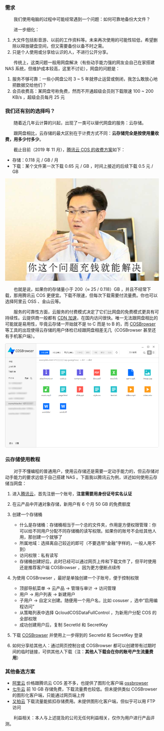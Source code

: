 ### 需求

　　我们使用电脑的过程中可能经常遇到一个问题：如何可靠地备份大文件？

　　进一步细化：

1. 大文件包括影音游、以前的工作资料等。未来再次使用的可能性较低，希望删除以释放硬盘空间，但又需要备份以备不时之需。
2. 只是个人使用或分享给认识的人，不进行公开分享。

　　传统上，这类问题一般用网盘解决（有些动手能力强的网友会自己在家搭建 NAS 系统，但维护成本较高，这里不讨论），网盘的问题是：

1. 服务不够可靠：一些小网盘公司 3 ~ 5 年就停止运营或倒闭，我怎么敢放心地把数据交给他们？
2. 会员收费高：某网盘号称免费，然而不开通超级会员则下载限速 100 ~ 200 KB/s ，超级会员每月 25 元

### 我们还有别的选择吗？

　　随着近几年云计算的兴起，出现了一类可以替代网盘的服务：云存储。

　　跟网盘相比，云存储的最大区别在于计费方式不同：**云存储完全是按使用量收费，用多少付多少**。

　　截止目前（2019 年 11 月），[腾讯云 COS 的收费方案](https://cloud.tencent.com/document/product/436/6239)如下：

* 存储：0.118 元 / GB / 月
* 下载：某个文件第一次下载 0.65 元 / GB ，时间上接近的后续下载 0.5 元 / GB

![“你这个问题充钱就能解决”（图片来自网络）](1.jpg)

　　也就是说，如果你的存储量小于 200（≈ 25 / 0.118）GB ，并且不经常下载，那用腾讯云 COS 更便宜。下载不限速，但每次下载需要付流量费。你也可以选择阿里云 OSS 、金山云等。

　　服务的可靠性方面，云服务的付费模式决定了它们比网盘的免费模式更具有可持续性。云提供商一般都有 [CDN 加速](https://www.zhihu.com/question/36514327)，在国内访问很快。唯一无法跟网盘相比的可能就是易用性，毕竟云存储一开始就不是 to C 而是 to B 的，而 [COSBrowser](https://cloud.tencent.com/document/product/436/11366) 等工具的出现使得云存储的用户体检已经跟网盘相差无几（COSBrowser 甚至还有手机客户端）。

![COSBrowser 软件界面（图片来自 COSBrowser 官方文档）](2e4088f315c7b2fdd95c3a6886b3048f.jpg)

### 云存储使用教程

　　对于不懂编程的普通用户，使用云存储还是需要一定动手能力的，但云存储对动手能力的要求远低于自己搭建 NAS 。下面我以腾讯云为例，详述如何使用云存储当网盘：

1. 进入[腾讯云](https://cloud.tencent.com)，首先注册一个账号，**注意需要用身份证号实名认证**
2. 在云产品中开通对象存储，新用户有 6 个月 50 GB 的免费额度
3. 创建一个存储桶

	- 什么是存储桶：存储桶相当于一个总的文件夹，作用是方便权限管理：你可以给不同用户分配不同存储桶的读写权限。如果你的账号不会给其他人用，那创建一个就够了
	- 所属地域：选择离自己较近的即可（不要选带“金融”字样的，一般人用不到）
	- 访问权限：私有读写
	- 存储桶创建好后，此时已经可以通过网页上传和下载文件了，但平时使用还是推荐客户端 COSBrowser ，因为更方便断点续传

4. 为使用 COSBrowser ，最好是单独创建一个子账号，便于控制权限

	- 顶部导航菜单 → 云产品 → 管理与审计 → 访问管理
	- 用户 → 用户列表 → 新建用户
	- 子用户 → 自定义创建。随便用一个用户名，比如 cosuser ，选中“启用编程访问”
	- 从策略列表中选择 QcloudCOSDataFullControl ，为新用户分配 COS 的全部权限
	- 成功创建用户后，复制 SecretId 和 SecretKey

5. 下载 [COSBrowser](https://cloud.tencent.com/document/product/436/11366) 并使用上一步得到的 SecretId 和 SecretKey 登录
6. 如何分享给其他人：通过网页控制台或 COSBrowser 都可以创建带有过期时间的临时链接，可供其他人下载（注：**其他人下载会在你的账号产生流量费用**）

### 其他备选方案

* [阿里云](https://cn.aliyun.com/product/oss) 价格跟腾讯云 COS 差不多，也提供了图形化客户端 [ossbrowser](https://help.aliyun.com/document_detail/61872.html)
* [七牛云](https://www.qiniu.com/products/kodo) 前 10 GB 存储免费，下载流量费也较低。但未提供类似 COSBrowser 的图形化客户端，只能通过网页端上传
* [又拍云](https://www.upyun.com/products/file-storage) 下载流量能抵扣存储费用。未提供图形化客户端，但似乎可以用 FTP 访问

　　利益相关：本人与上述提及的公司无任何利益相关，仅作为用户进行产品评测。
